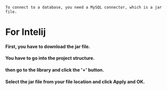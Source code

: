 ```
To connect to a database, you need a MySQL connector, which is a jar file.
```
# For Intelij
#### First, you have to download the jar file.
#### You have to go into the project structure.
#### then go to the library and click the '+' button. 
#### Select the jar file from your file location and click Apply and OK.
